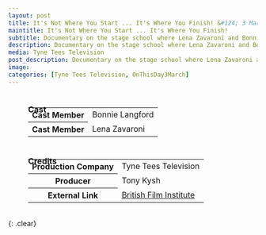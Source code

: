 ```yaml
---
layout: post
title: It's Not Where You Start ... It's Where You Finish! &#124; 3 March 1985
maintitle: It's Not Where You Start ... It's Where You Finish!
subtitle: Documentary on the stage school where Lena Zavaroni and Bonnie Langford Started
description: Documentary on the stage school where Lena Zavaroni and Bonnie Langford Started
media: Tyne Tees Television
post_description: Documentary on the stage school where Lena Zavaroni and Bonnie Langford Started
image: 
categories: [Tyne Tees Television, OnThisDay3March]
---
```


<figure class="fig3">
<figcaption>
<h3>Cast</h3>
</figcaption>
<table style="width:100%;">
<tr><th>Cast Member</th><td>Bonnie Langford</td></tr>
<tr><th>Cast Member</th><td>Lena Zavaroni</td></tr>
</table>
</figure>

<figure class="fig3">
<figcaption>
<h3>Credits</h3>
</figcaption>
<table style="width:100%;">
<tr><th>Production Company</th><td>Tyne Tees Television</td></tr>
<tr><th>Producer</th><td>Tony Kysh</td></tr>
<tr><th>External Link</th><td><a href="https://www2.bfi.org.uk/films-tv-people/4ce2b72feb785">British Film Institute</a></td></tr>
</table>
</figure>

<br />{: .clear}

<style>
.dt-published {display: none;}
.post-meta:after {content: "Original broadcast day unknown repeated on 3 March 1995";}
.height-adjust1 {width:auto; height:350px;}
.height-adjust2 {width:auto; height:307px;}

.fig1 {float:left; width:49%;}

.fig2 {float:right; width:49%;}

figcaption {float:right; width:100%;}

@media screen and (orientation:portrait) {
.fig1, .fig2 {float:left; width:100%;}
figcaption {float:left; width:100%; margin-bottom: -30px;}
}
</style>


